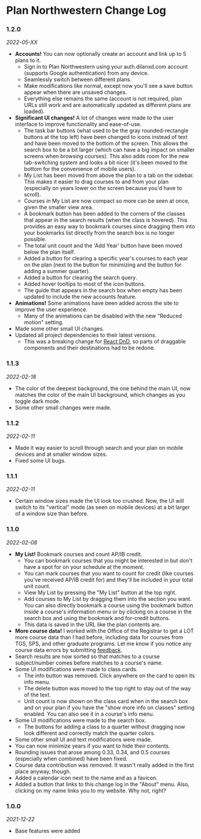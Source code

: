 # Plan Northwestern Change Log

### 1.2.0

_2022-05-XX_

-   **Accounts!** You can now optionally create an account and link up to 5 plans to it.
    -   Sign in to Plan Northwestern using your auth.dilanxd.com account (supports Google authentication) from any device.
    -   Seamlessly switch between different plans.
    -   Make modifications like normal, except now you'll see a save button appear when there are unsaved changes.
    -   Everything else remains the same (account is not required, plan URLs still work and are automatically updated as different plans are loaded).
-   **Significant UI changes!** A lot of changes were made to the user interface to improve functionality and ease-of-use.
    -   The task bar buttons (what used to be the gray rounded-rectangle buttons at the top left) have been changed to icons instead of text and have been moved to the bottom of the screen. This allows the search box to be a bit larger (which can have a big impact on smaller screens when browsing courses). This also adds room for the new tab-switching system and looks a bit nicer (it's been moved to the bottom for the convenience of mobile users).
    -   My List has been moved from above the plan to a tab on the sidebar. This makes it easier to drag courses to and from your plan (especially on years lower on the screen because you'd have to scroll).
    -   Courses in My List are now compact so more can be seen at once, given the smaller view area.
    -   A bookmark button has been added to the corners of the classes that appear in the search results (when the class is hovered). This provides an easy way to bookmark courses since dragging them into your bookmarks list directly from the search box is no longer possible.
    -   The total unit count and the 'Add Year' button have been moved below the plan itself.
    -   Added a button for clearing a specific year's courses to each year on the plan (next to the button for minimizing and the button for adding a summer quarter).
    -   Added a button for clearing the search query.
    -   Added hover tooltips to most of the icon buttons.
    -   The guide that appears in the search box when empty has been updated to include the new accounts feature.
-   **Animations!** Some animations have been added across the site to improve the user experience.
    -   Many of the animations can be disabled with the new "Reduced motion" setting.
-   Made some other small UI changes.
-   Updated all project dependencies to their latest versions.
    -   This was a breaking change for [React DnD](https://react-dnd.github.io/react-dnd/about), so parts of draggable components and their destinations had to be redone.

### 1.1.3

_2022-02-18_

-   The color of the deepest background, the one behind the main UI, now matches the color of the main UI background, which changes as you toggle dark mode.
-   Some other small changes were made.

### 1.1.2

_2022-02-11_

-   Made it way easier to scroll through search and your plan on mobile devices and at smaller window sizes.
-   Fixed some UI bugs.

### 1.1.1

_2022-02-11_

-   Certain window sizes made the UI look too crushed. Now, the UI will switch to its "vertical" mode (as seen on mobile devices) at a bit larger of a window size than before.

### 1.1.0

_2022-02-08_

-   **My List!** Bookmark courses and count AP/IB credit.
    -   You can bookmark courses that you might be interested in but don't have a spot for on your schedule at the moment.
    -   You can mark courses that you want to count for credit (like courses you've received AP/IB credit for) and they'll be included in your total unit count.
    -   View My List by pressing the "My List" button at the top right.
    -   Add courses to My List by dragging them into the section you want. You can also directly bookmark a course using the bookmark button inside a course's information menu or by clicking on a course in the search box and using the bookmark and for-credit buttons.
    -   This data is saved in the URL like the plan contents are.
-   **More course data!** I worked with the Office of the Registrar to get a LOT more course data than I had before, including data for courses from TGS, SPS, and other graduate programs. Let me know if you notice any course data errors by submitting [feedback](/FEEDBACK.md).
-   Search results are now sorted so that matches to a course subject/number comes before matches to a course's name.
-   Some UI modifications were made to class cards.
    -   The info button was removed. Click anywhere on the card to open its info menu.
    -   The delete button was moved to the top right to stay out of the way of the text.
    -   Unit count is now shown on the class card when in the search box and on your plan if you have the "show more info on classes" setting enabled. You can also see it in a course's info menu.
-   Some UI modifications were made to the search box.
    -   The buttons for adding a class to a quarter without dragging now look different and correctly match the quarter colors.
-   Some other small UI and text modifications were made.
-   You can now minimize years if you want to hide their contents.
-   Rounding issues that arose among 0.33, 0.34, and 0.5 courses (especially when combined) have been fixed.
-   Course data contribution was removed. It wasn't really added in the first place anyway, though.
-   Added a calendar icon next to the name and as a favicon.
-   Added a button that links to this change log in the "About" menu. Also, clicking on my name links you to my website. Why not, right?

### 1.0.0

_2021-12-22_

-   Base features were added
